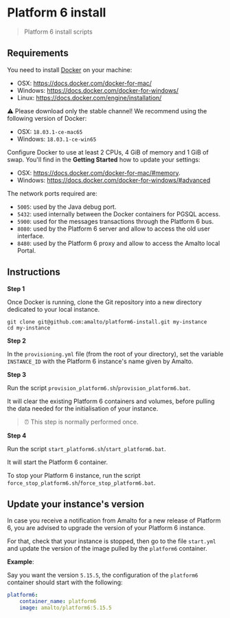 # Platform 6 install

> Platform 6 install scripts

## Requirements

You need to install [Docker](https://www.docker.com/) on your machine: 
- OSX: https://docs.docker.com/docker-for-mac/
- Windows: https://docs.docker.com/docker-for-windows/
- Linux: https://docs.docker.com/engine/installation/

⚠️ Please download only the stable channel! We recommend using the following version of Docker: 
- OSX: `18.03.1-ce-mac65`
- Windows: `18.03.1-ce-win65`

Configure Docker to use at least 2 CPUs, 4 GiB of memory and 1 GiB of swap.
You'll find in the __Getting Started__ how to update your settings: 
- OSX: https://docs.docker.com/docker-for-mac/#memory.
- Windows: https://docs.docker.com/docker-for-windows/#advanced

The network ports required are:
- `5005`: used by the Java debug port.
- `5432`: used internally between the Docker containers for PGSQL access.
- `5900`: used for the messages transactions through the Platform 6 bus.
- `8080`: used by the Platform 6 server and allow to access the old user interface. 
- `8480`: used by the Platform 6 proxy and allow to access the Amalto local Portal.

## Instructions

__Step 1__

Once Docker is running, clone the Git repository into a new directory dedicated to your local instance.

```
git clone git@github.com:amalto/platform6-install.git my-instance
cd my-instance
```

__Step 2__

In the `provisioning.yml` file (from the root of your directory), set the variable `INSTANCE_ID` with the Platform 6 instance's name given by Amalto.

__Step 3__

Run the script `provision_platform6.sh`/`provision_platform6.bat`.

It will clear the existing Platform 6 containers and volumes, before pulling the data needed for the initialisation of your instance.

> :alarm_clock: This step is normally performed once.

__Step 4__

Run the script `start_platform6.sh`/`start_platform6.bat`.

It will start the Platform 6 container.

To stop your Platform 6 instance, run the script `force_stop_platform6.sh`/`force_stop_platform6.bat`.

## Update your instance's version

In case you receive a notification from Amalto for a new release of Platform 6, you are advised to upgrade the version of your Platform 6 instance.

For that, check that your instance is stopped, then go to the file `start.yml` and update the version of the image pulled by the `platform6` container.

__Example__:

Say you want the version `5.15.5`, the configuration of the `platform6` container should start with the following:

```yaml
platform6:
    container_name: platform6
    image: amalto/platform6:5.15.5